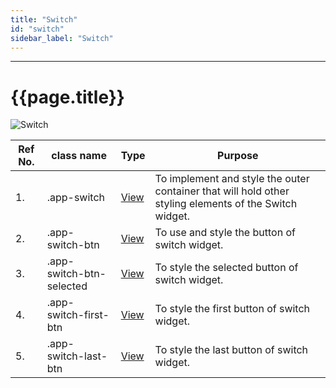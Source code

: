 ```yaml
---
title: "Switch"
id: "switch"
sidebar_label: "Switch"
---
```

---


# {{page.title}}

![Switch](/learn/assets/react-native-styles/switch.png)

| Ref No. | class name  | Type | Purpose |
| ---- |-----------|---------|---------|
| 1. |.app-switch| [View](/learn/react-native/widgets/view) | To implement and style the outer container that will hold other styling elements of the Switch widget.|
| 2. |.app-switch-btn| [View](/learn/react-native/widgets/view) | To use and style the button of switch widget.|
| 3. |.app-switch-btn-selected| [View](/learn/react-native/widgets/view) | To style the selected button of switch widget.|
| 4. |.app-switch-first-btn| [View](/learn/react-native/widgets/view) | To style the first button of switch widget.|
| 5. |.app-switch-last-btn| [View](/learn/react-native/widgets/view) | To style the last button of switch widget.|
